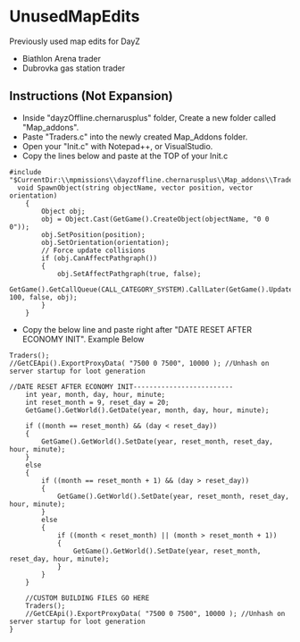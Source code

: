 # UnusedMapEdits
Previously used map edits for DayZ

* Biathlon Arena trader
* Dubrovka gas station trader

## Instructions (Not Expansion)
* Inside "dayzOffline.chernarusplus" folder, Create a new folder called "Map_addons".
* Paste "Traders.c" into the newly created Map_Addons folder.
* Open your "Init.c" with Notepad++, or VisualStudio.
* Copy the lines below and paste at the TOP of your Init.c

``` 
#include "$CurrentDir:\\mpmissions\\dayzoffline.chernarusplus\\Map_addons\\Traders.c"
  void SpawnObject(string objectName, vector position, vector orientation)
    {
        Object obj;
        obj = Object.Cast(GetGame().CreateObject(objectName, "0 0 0"));
        obj.SetPosition(position);
        obj.SetOrientation(orientation);
        // Force update collisions
        if (obj.CanAffectPathgraph())
        {
            obj.SetAffectPathgraph(true, false);
            GetGame().GetCallQueue(CALL_CATEGORY_SYSTEM).CallLater(GetGame().UpdatePathgraphRegionByObject, 100, false, obj);
        }
    }
```
* Copy the below line and paste right after "DATE RESET AFTER ECONOMY INIT". Example Below
```
Traders();	
//GetCEApi().ExportProxyData( "7500 0 7500", 10000 ); //Unhash on server startup for loot generation
```

```
//DATE RESET AFTER ECONOMY INIT-------------------------
	int year, month, day, hour, minute;
	int reset_month = 9, reset_day = 20;
	GetGame().GetWorld().GetDate(year, month, day, hour, minute);

	if ((month == reset_month) && (day < reset_day))
	{
		GetGame().GetWorld().SetDate(year, reset_month, reset_day, hour, minute);
	}
	else
	{
		if ((month == reset_month + 1) && (day > reset_day))
		{
			GetGame().GetWorld().SetDate(year, reset_month, reset_day, hour, minute);
		}
		else
		{
			if ((month < reset_month) || (month > reset_month + 1))
			{
				GetGame().GetWorld().SetDate(year, reset_month, reset_day, hour, minute);
			}
		}
	}
	
	//CUSTOM BUILDING FILES GO HERE
	Traders();	
	//GetCEApi().ExportProxyData( "7500 0 7500", 10000 ); //Unhash on server startup for loot generation
}
```

